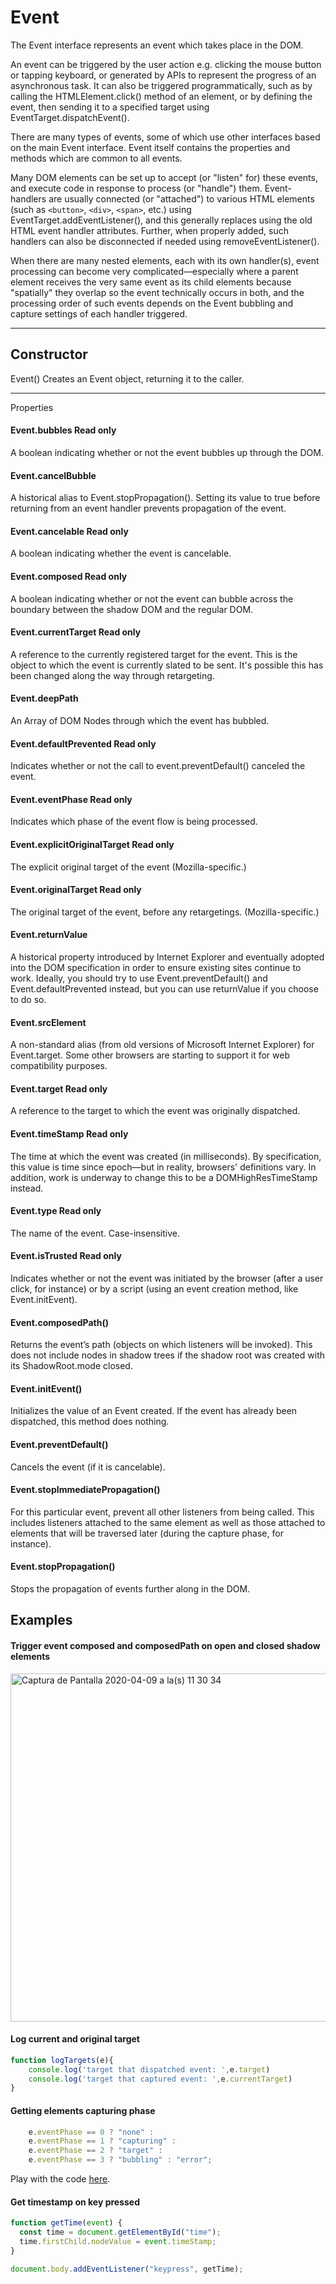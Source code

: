 # Event
The Event interface represents an event which takes place in the DOM.

An event can be triggered by the user action e.g. clicking the mouse button or tapping keyboard, or generated by APIs to represent the progress of an asynchronous task. It can also be triggered programmatically, such as by calling the HTMLElement.click() method of an element, or by defining the event, then sending it to a specified target using EventTarget.dispatchEvent().

There are many types of events, some of which use other interfaces based on the main Event interface. Event itself contains the properties and methods which are common to all events.

Many DOM elements can be set up to accept (or "listen" for) these events, and execute code in response to process (or "handle") them. Event-handlers are usually connected (or "attached") to various HTML elements (such as ```<button>```, ```<div>```, ```<span>```, etc.) using EventTarget.addEventListener(), and this generally replaces using the old HTML event handler attributes. Further, when properly added, such handlers can also be disconnected if needed using removeEventListener().

When there are many nested elements, each with its own handler(s), event processing can become very complicated—especially where a parent element receives the very same event as its child elements because "spatially" they overlap so the event technically occurs in both, and the processing order of such events depends on the Event bubbling and capture settings of each handler triggered.

---
## Constructor
Event()
Creates an Event object, returning it to the caller.

---

Properties

#### Event.bubbles Read only
A boolean indicating whether or not the event bubbles up through the DOM.

#### Event.cancelBubble
A historical alias to Event.stopPropagation(). Setting its value to true before returning from an event handler prevents propagation of the event.

#### Event.cancelable Read only
A boolean indicating whether the event is cancelable.

#### Event.composed Read only
A boolean indicating whether or not the event can bubble across the boundary between the shadow DOM and the regular DOM.

#### Event.currentTarget Read only
A reference to the currently registered target for the event. This is the object to which the event is currently slated to be sent. It's possible this has been changed along the way through retargeting.

#### Event.deepPath 
An Array of DOM Nodes through which the event has bubbled.

#### Event.defaultPrevented Read only
Indicates whether or not the call to event.preventDefault() canceled the event.

#### Event.eventPhase Read only
Indicates which phase of the event flow is being processed.

#### Event.explicitOriginalTarget  Read only
The explicit original target of the event (Mozilla-specific.)

#### Event.originalTarget  Read only
The original target of the event, before any retargetings. (Mozilla-specific.)

#### Event.returnValue
A historical property introduced by Internet Explorer and eventually adopted into the DOM specification in order to ensure existing sites continue to work. Ideally, you should try to use Event.preventDefault() and Event.defaultPrevented instead, but you can use returnValue if you choose to do so.

#### Event.srcElement 
A non-standard alias (from old versions of Microsoft Internet Explorer) for Event.target. Some other browsers are starting to support it for web compatibility purposes.

#### Event.target Read only
A reference to the target to which the event was originally dispatched.

#### Event.timeStamp Read only
The time at which the event was created (in milliseconds). By specification, this value is time since epoch—but in reality, browsers' definitions vary. In addition, work is underway to change this to be a DOMHighResTimeStamp instead.

#### Event.type Read only
The name of the event. Case-insensitive.

#### Event.isTrusted Read only
Indicates whether or not the event was initiated by the browser (after a user click, for instance) or by a script (using an event creation method, like Event.initEvent).


#### Event.composedPath()
Returns the event’s path (objects on which listeners will be invoked). This does not include nodes in shadow trees if the shadow root was created with its ShadowRoot.mode closed.

#### Event.initEvent() 
Initializes the value of an Event created. If the event has already been dispatched, this method does nothing.

#### Event.preventDefault()
Cancels the event (if it is cancelable).

#### Event.stopImmediatePropagation()
For this particular event, prevent all other listeners from being called. This includes listeners attached to the same element as well as those attached to elements that will be traversed later (during the capture phase, for instance).

#### Event.stopPropagation()
Stops the propagation of events further along in the DOM.

## Examples

#### Trigger event composed and composedPath on open and closed shadow elements

[<img width="557" alt="Captura de Pantalla 2020-04-09 a la(s) 11 30 34" src="https://user-images.githubusercontent.com/20034230/78842977-9cd16980-7a55-11ea-938b-1bdbd583e8e6.png">](https://jsfiddle.net/q6hszL8k/)

#### Log current and original target

```js
function logTargets(e){
	console.log('target that dispatched event: ',e.target)
	console.log('target that captured event: ',e.currentTarget)
}
```

#### Getting elements capturing phase

```js
    e.eventPhase == 0 ? "none" :
    e.eventPhase == 1 ? "capturing" :
    e.eventPhase == 2 ? "target" :
    e.eventPhase == 3 ? "bubbling" : "error";
```

Play with the code [here](https://jsfiddle.net/c2Lafu7d/2/).

#### Get timestamp on key pressed

```js
function getTime(event) {
  const time = document.getElementById("time");
  time.firstChild.nodeValue = event.timeStamp;
}

document.body.addEventListener("keypress", getTime);
```